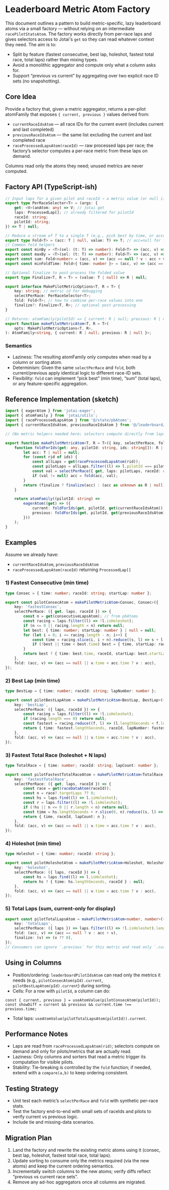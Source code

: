 # Leaderboard Metric Atom Factory

This document outlines a pattern to build metric-specific, lazy leaderboard atoms via a small factory — without relying on an intermediate
`racePilotStatsAtom`. The factory works directly from per‑race laps and gives selectors access to Jotai's `get` so they can read whatever
context they need. The aim is to:

- Split by feature (fastest consecutive, best lap, holeshot, fastest total race, total laps) rather than mixing types.
- Avoid a monolithic aggregator and compute only what a column asks for.
- Support “previous vs current” by aggregating over two explicit race ID sets (no snapshotting).

## Core Idea

Provide a factory that, given a metric aggregator, returns a per-pilot atomFamily that exposes `{ current, previous }` values derived from:

- `currentRaceIdsAtom` — all race IDs for the current event (includes current and last completed)
- `previousRaceIdsAtom` — the same list excluding the current and last completed race
- `raceProcessedLapsAtom(raceId)` — raw processed laps per race; the factory’s selector computes a per‑race metric from these laps on
  demand.

Columns read only the atoms they need; unused metrics are never computed.

## Factory API (TypeScript-ish)

```ts
// Input laps for a given pilot and raceId → a metric value (or null if not present)
export type PerRaceSelector<T> = (args: {
    get: <V>(anAtom: any) => V; // jotai get
    laps: ProcessedLap[]; // already filtered for pilotId
    raceId: string;
    pilotId: string;
}) => T | null;

// Reduce a stream of T to a single T (e.g., pick best by time, or accumulate a sum)
export type Fold<T> = (acc: T | null, value: T) => T; // acc=null for first
// Common fold helpers
export const minBy = <T>(sel: (t: T) => number): Fold<T> => (acc, v) => (acc == null || sel(v) < sel(acc) ? v : (acc as T));
export const maxBy = <T>(sel: (t: T) => number): Fold<T> => (acc, v) => (acc == null || sel(v) > sel(acc) ? v : (acc as T));
export const sum: Fold<number> = (acc, v) => (acc == null ? v : acc + v);
export const minFoldTime: Fold<{ time: number }> = (acc, v) => (acc == null || v.time < acc.time ? v : acc);

// Optional finalize to post-process the folded value
export type Finalize<T, R = T> = (value: T | null) => R | null;

export interface MakePilotMetricOptions<T, R = T> {
    key: string; // metric id for debugging
    selectPerRace: PerRaceSelector<T>;
    fold: Fold<T>; // how to combine per-race values into one
    finalize?: Finalize<T, R>; // optional post-processing
}

// Returns: atomFamily(pilotId) => { current: R | null; previous: R | null }
export function makePilotMetricAtom<T, R = T>(
    opts: MakePilotMetricOptions<T, R>,
): AtomFamily<string, { current: R | null; previous: R | null }>;
```

### Semantics

- Laziness: The resulting atomFamily only computes when read by a column or sorting atom.
- Determinism: Given the same `selectPerRace` and `fold`, both current/previous apply identical logic to different race-ID sets.
- Flexibility: `fold` can implement “pick best” (min time), “sum” (total laps), or any feature-specific aggregation.

## Reference Implementation (sketch)

```ts
import { eagerAtom } from 'jotai-eager';
import { atomFamily } from 'jotai/utils';
import { raceProcessedLapsAtom } from '@/state/pbAtoms';
import { currentRaceIdsAtom, previousRaceIdsAtom } from '@/leaderboard/leaderboard-atoms';

// (No metric helpers needed here; selectors compute directly from laps and can read atoms via `get`.)

export function makePilotMetricAtom<T, R = T>({ key, selectPerRace, fold, finalize }: MakePilotMetricOptions<T, R>) {
    function foldForIds(get: any, pilotId: string, ids: string[]): R | null {
        let acc: T | null = null;
        for (const rid of ids) {
            const allLaps = get(raceProcessedLapsAtom(rid));
            const pilotLaps = allLaps.filter((l) => l.pilotId === pilotId);
            const val = selectPerRace({ get, laps: pilotLaps, raceId: rid, pilotId });
            if (val != null) acc = fold(acc, val);
        }
        return (finalize ? finalize(acc) : (acc as unknown as R | null));
    }

    return atomFamily((pilotId: string) =>
        eagerAtom((get) => ({
            current: foldForIds(get, pilotId, get(currentRaceIdsAtom)),
            previous: foldForIds(get, pilotId, get(previousRaceIdsAtom)),
        }))
    );
}
```

## Examples

Assume we already have:

- `currentRaceIdsAtom`, `previousRaceIdsAtom`
- `raceProcessedLapsAtom(raceId)` returning `ProcessedLap[]`

### 1) Fastest Consecutive (min time)

```ts
type Consec = { time: number; raceId: string; startLap: number };

export const pilotConsecAtom = makePilotMetricAtom<Consec, Consec>({
    key: 'fastestConsec',
    selectPerRace: ({ get, laps, raceId }) => {
        const n = get(consecutiveLapsAtom); // from pbAtoms
        const racing = laps.filter((l) => !l.isHoleshot);
        if (n <= 0 || racing.length < n) return null;
        let best: { time: number; startLap: number } | null = null;
        for (let i = 0; i <= racing.length - n; i++) {
            const time = racing.slice(i, i + n).reduce((s, l) => s + l.lengthSeconds, 0);
            if (!best || time < best.time) best = { time, startLap: racing[i].lapNumber };
        }
        return best ? { time: best.time, raceId, startLap: best.startLap } : null;
    },
    fold: (acc, v) => (acc == null || v.time < acc.time ? v : acc),
});
```

### 2) Best Lap (min time)

```ts
type BestLap = { time: number; raceId: string; lapNumber: number };

export const pilotBestLapAtom = makePilotMetricAtom<BestLap, BestLap>({
    key: 'bestLap',
    selectPerRace: ({ laps, raceId }) => {
        const racing = laps.filter((l) => !l.isHoleshot);
        if (racing.length === 0) return null;
        const fastest = racing.reduce((f, l) => (l.lengthSeconds < f.lengthSeconds ? l : f));
        return { time: fastest.lengthSeconds, raceId, lapNumber: fastest.lapNumber };
    },
    fold: (acc, v) => (acc == null || v.time < acc.time ? v : acc),
});
```

### 3) Fastest Total Race (holeshot + N laps)

```ts
type TotalRace = { time: number; raceId: string; lapCount: number };

export const pilotFastestTotalRaceAtom = makePilotMetricAtom<TotalRace, TotalRace>({
    key: 'fastestTotalRace',
    selectPerRace: ({ get, laps, raceId }) => {
        const race = get(raceDataAtom(raceId));
        const n = race?.targetLaps ?? 0;
        const hs = laps.find((l) => l.isHoleshot);
        const r = laps.filter((l) => !l.isHoleshot);
        if (!hs || n <= 0 || r.length < n) return null;
        const time = hs.lengthSeconds + r.slice(0, n).reduce((s, l) => s + l.lengthSeconds, 0);
        return { time, raceId, lapCount: n };
    },
    fold: (acc, v) => (acc == null || v.time < acc.time ? v : acc),
});
```

### 4) Holeshot (min time)

```ts
type Holeshot = { time: number; raceId: string };

export const pilotHoleshotAtom = makePilotMetricAtom<Holeshot, Holeshot>({
    key: 'holeshot',
    selectPerRace: ({ laps, raceId }) => {
        const hs = laps.find((l) => l.isHoleshot);
        return hs ? { time: hs.lengthSeconds, raceId } : null;
    },
    fold: (acc, v) => (acc == null || v.time < acc.time ? v : acc),
});
```

### 5) Total Laps (sum, current-only for display)

```ts
export const pilotTotalLapsAtom = makePilotMetricAtom<number, number>({
    key: 'totalLaps',
    selectPerRace: ({ laps }) => laps.filter((l) => !l.isHoleshot).length,
    fold: (acc, v) => (acc == null ? v : acc + v),
    finalize: (v) => (v ?? 0),
});
// Consumers can ignore `.previous` for this metric and read only `.current`.
```

## Using in Columns

- Position/ordering: `leaderboardPilotIdsAtom` can read only the metrics it needs (e.g., `pilotConsecAtom(pId).current`,
  `pilotBestLapAtom(pId).current`) during sorting.
- Cells: For a row with `pilotId`, a column can do:

```tsx
const { current, previous } = useAtomValue(pilotConsecAtom(pilotId));
const showDiff = current && previous && current.time !== previous.time;
```

- Total laps: `useAtomValue(pilotTotalLapsAtom(pilotId)).current`.

## Performance Notes

- Laps are read from `raceProcessedLapsAtom(rid)`; selectors compute on demand and only for pilots/metrics that are actually read.
- Laziness: Only columns and sorters that read a metric trigger its computation for visible pilots.
- Stability: Tie-breaking is controlled by the `fold` function; if needed, extend with a `compare(a,b)` to keep ordering consistent.

## Testing Strategy

- Unit test each metric’s `selectPerRace` and `fold` with synthetic per-race stats.
- Test the factory end-to-end with small sets of raceIds and pilots to verify current vs previous logic.
- Include tie and missing-data scenarios.

## Migration Plan

1. Land the factory and rewrite the existing metric atoms using it (consec, best lap, holeshot, fastest total race, total laps).
2. Update sorting to consume only the metrics required (via the new atoms) and keep the current ordering semantics.
3. Incrementally switch columns to the new atoms; verify diffs reflect “previous vs current race sets”.
4. Remove any ad-hoc aggregators once all columns are migrated.

